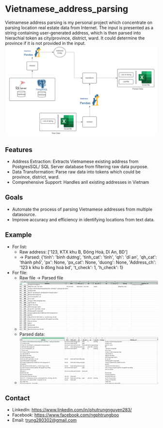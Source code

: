 # Vietnamese_address_parsing
Vietnamese address parsing is my personal project which concentrate on parsing location real estate data from Internet.
The input is presented as a string containing user-generated address, which is then parsed into hierachial token as city/province, district, ward.
It could determine the province if it is not provided in the input. 
![Architecture](data/sa.png)
## Features
-  Address Extraction: Extracts Vietnamese existing address from PostgresSQL/ SQL Server database from filtering raw data purpose.
-  Data Transformation: Parse raw data into tokens which could be province, district, ward.
-  Comprehensive Support: Handles anll existing addresses in Vietnam
## Goals
- Automate the process of parsing Vietnamese addresses from multiple datasource.
- Improve accuracy and efficiency in identifying locations from text data.
## Example
- For list:
  - Raw address: ['123, KTX khu B, Đông Hoà, Dĩ An, BD']
  - -> Parsed: {'tinh': 'bình dương', 'tinh_cat': 'tỉnh', 'qh': 'dĩ an', 'qh_cat': 'thành phố', 'px': None, 'px_cat': None, 'duong': None, 'Address_ch': '123 k khu b đông hoà bd', 't_check': 1, 'h_check': 1}
- For file:
  - Raw file -> Parsed file
  - ![Raw data sample](data/raw_excel_data.png)
  - Parsed data:
  -  ![Raw data sample](data/parsed_address_data.png) 
## Contact
- LinkedIn: https://www.linkedin.com/in/phutrungnguyen283/ 
- Facebook: https://www.facebook.com/ngphtrungboo 
- Email: trung280302@gmail.com 
